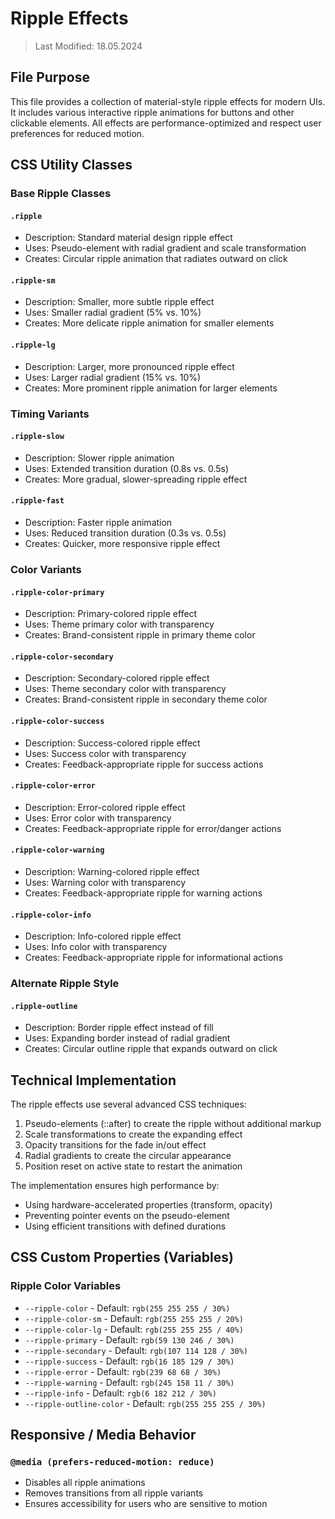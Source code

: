 # Ripple Effects
> Last Modified: 18.05.2024

## File Purpose

This file provides a collection of material-style ripple effects for modern UIs. It includes various interactive ripple animations for buttons and other clickable elements. All effects are performance-optimized and respect user preferences for reduced motion.

## CSS Utility Classes

### Base Ripple Classes

#### `.ripple`
- Description: Standard material design ripple effect
- Uses: Pseudo-element with radial gradient and scale transformation
- Creates: Circular ripple animation that radiates outward on click

#### `.ripple-sm`
- Description: Smaller, more subtle ripple effect
- Uses: Smaller radial gradient (5% vs. 10%)
- Creates: More delicate ripple animation for smaller elements

#### `.ripple-lg`
- Description: Larger, more pronounced ripple effect
- Uses: Larger radial gradient (15% vs. 10%)
- Creates: More prominent ripple animation for larger elements

### Timing Variants

#### `.ripple-slow`
- Description: Slower ripple animation
- Uses: Extended transition duration (0.8s vs. 0.5s)
- Creates: More gradual, slower-spreading ripple effect

#### `.ripple-fast`
- Description: Faster ripple animation
- Uses: Reduced transition duration (0.3s vs. 0.5s)
- Creates: Quicker, more responsive ripple effect

### Color Variants

#### `.ripple-color-primary`
- Description: Primary-colored ripple effect
- Uses: Theme primary color with transparency
- Creates: Brand-consistent ripple in primary theme color

#### `.ripple-color-secondary`
- Description: Secondary-colored ripple effect
- Uses: Theme secondary color with transparency
- Creates: Brand-consistent ripple in secondary theme color

#### `.ripple-color-success`
- Description: Success-colored ripple effect
- Uses: Success color with transparency
- Creates: Feedback-appropriate ripple for success actions

#### `.ripple-color-error`
- Description: Error-colored ripple effect
- Uses: Error color with transparency
- Creates: Feedback-appropriate ripple for error/danger actions

#### `.ripple-color-warning`
- Description: Warning-colored ripple effect
- Uses: Warning color with transparency
- Creates: Feedback-appropriate ripple for warning actions

#### `.ripple-color-info`
- Description: Info-colored ripple effect
- Uses: Info color with transparency
- Creates: Feedback-appropriate ripple for informational actions

### Alternate Ripple Style

#### `.ripple-outline`
- Description: Border ripple effect instead of fill
- Uses: Expanding border instead of radial gradient
- Creates: Circular outline ripple that expands outward on click

## Technical Implementation

The ripple effects use several advanced CSS techniques:
1. Pseudo-elements (::after) to create the ripple without additional markup
2. Scale transformations to create the expanding effect
3. Opacity transitions for the fade in/out effect
4. Radial gradients to create the circular appearance
5. Position reset on active state to restart the animation

The implementation ensures high performance by:
- Using hardware-accelerated properties (transform, opacity)
- Preventing pointer events on the pseudo-element
- Using efficient transitions with defined durations

## CSS Custom Properties (Variables)

### Ripple Color Variables
- `--ripple-color` - Default: `rgb(255 255 255 / 30%)`
- `--ripple-color-sm` - Default: `rgb(255 255 255 / 20%)`
- `--ripple-color-lg` - Default: `rgb(255 255 255 / 40%)`
- `--ripple-primary` - Default: `rgb(59 130 246 / 30%)`
- `--ripple-secondary` - Default: `rgb(107 114 128 / 30%)`
- `--ripple-success` - Default: `rgb(16 185 129 / 30%)`
- `--ripple-error` - Default: `rgb(239 68 68 / 30%)`
- `--ripple-warning` - Default: `rgb(245 158 11 / 30%)`
- `--ripple-info` - Default: `rgb(6 182 212 / 30%)`
- `--ripple-outline-color` - Default: `rgb(255 255 255 / 30%)`

## Responsive / Media Behavior

### `@media (prefers-reduced-motion: reduce)`
- Disables all ripple animations
- Removes transitions from all ripple variants
- Ensures accessibility for users who are sensitive to motion 